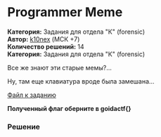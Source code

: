# Programmer Meme
**Категория:** Задания для отдела "К" (forensic)\
**Автор:** [k10nex](https://t.me/k10nex) (МСК +7)\
**Количество решений:** 14\
**Категория:** Задания для отдела "К" (forensic)

Все же знают эти старые мемы?...
Ну, там еще клавиатура вроде была замешана...

[Файл к заданию](https://drive.google.com/drive/folders/1mHqUlH5r5YAy1kcAdwxVvZZAg4Gyk2my)

**Полученный флаг оберните в goidactf{}**

### Решение
